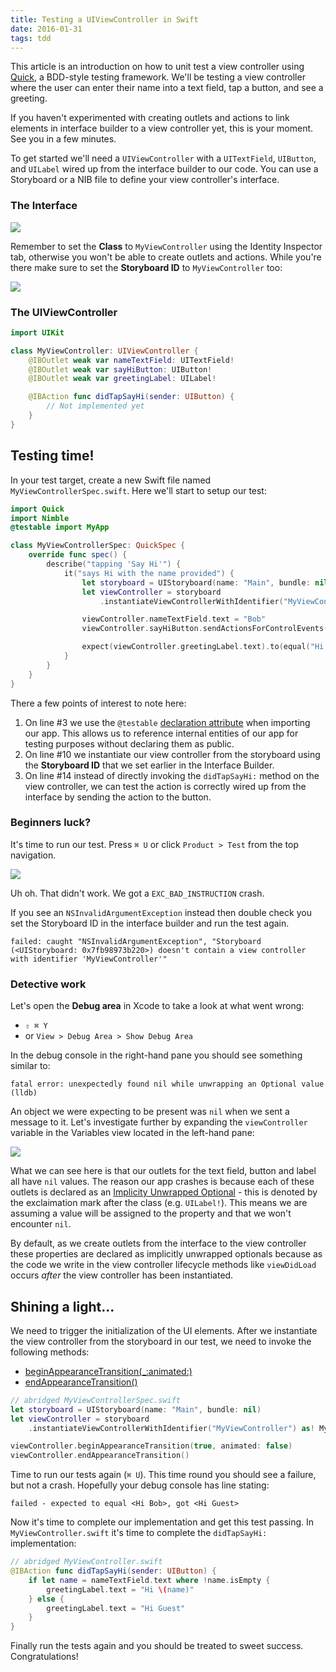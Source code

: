 ```yaml
---
title: Testing a UIViewController in Swift
date: 2016-01-31
tags: tdd
---
```


This article is an introduction on how to unit test a view controller using
[Quick](https://github.com/Quick/Quick), a BDD-style testing framework. We'll be
testing a view controller where the user can enter their name into a text field,
tap a button, and see a greeting.

If you haven't experimented with creating outlets and actions to link elements
in interface builder to a view controller yet, this is your moment. See you in a
few minutes.

To get started we'll need a `UIViewController` with a `UITextField`, `UIButton`,
and `UILabel` wired up from the interface builder to our code. You can use a
Storyboard or a NIB file to define your view controller's interface.

### The Interface

![](images/testing-a-uiviewcontroller/interface.png)

Remember to set the **Class** to `MyViewController` using the Identity Inspector
tab, otherwise you won't be able to create outlets and actions. While you're
there make sure to set the **Storyboard ID** to `MyViewController` too:

![](images/testing-a-uiviewcontroller/setting-the-storyboard-id.png)

### The UIViewController

```swift
import UIKit

class MyViewController: UIViewController {
    @IBOutlet weak var nameTextField: UITextField!
    @IBOutlet weak var sayHiButton: UIButton!
    @IBOutlet weak var greetingLabel: UILabel!

    @IBAction func didTapSayHi(sender: UIButton) {
        // Not implemented yet
    }
}
```


## Testing time!

In your test target, create a new Swift file named `MyViewControllerSpec.swift`.
Here we'll start to setup our test:

```swift
import Quick
import Nimble
@testable import MyApp

class MyViewControllerSpec: QuickSpec {
    override func spec() {
        describe("tapping 'Say Hi'") {
            it("says Hi with the name provided") {
                let storyboard = UIStoryboard(name: "Main", bundle: nil)
                let viewController = storyboard
                    .instantiateViewControllerWithIdentifier("MyViewController") as! MyViewController

                viewController.nameTextField.text = "Bob"
                viewController.sayHiButton.sendActionsForControlEvents(.TouchUpInside)

                expect(viewController.greetingLabel.text).to(equal("Hi Bob"))
            }
        }
    }
}
```

There a few points of interest to note here:

1. On line #3 we use the `@testable` [declaration attribute](https://developer.apple.com/library/ios/documentation/Swift/Conceptual/Swift_Programming_Language/Attributes.html) when importing our app. This allows us to reference internal entities of our app for testing purposes without declaring them as public.
2. On line #10 we instantiate our view controller from the storyboard using the **Storyboard ID** that we set earlier in the Interface Builder.
3. On line #14 instead of directly invoking the `didTapSayHi:` method on the view controller, we can test the action is correctly wired up from the interface by sending the action to the button.

### Beginners luck?

It's time to run our test. Press `⌘ U` or click `Product > Test` from the top
navigation.

![](images/testing-a-uiviewcontroller/exc-bad-instruction.png)

Uh oh. That didn't work. We got a `EXC_BAD_INSTRUCTION` crash.

If you see an `NSInvalidArgumentException` instead then double check you set the
Storyboard ID in the interface builder and run the test again.

```
failed: caught "NSInvalidArgumentException", "Storyboard (<UIStoryboard: 0x7fb98973b220>) doesn't contain a view controller with identifier 'MyViewController'"
```

### Detective work

Let's open the **Debug area** in Xcode to take a look at what went wrong:

- `⇧ ⌘ Y`
- or `View > Debug Area > Show Debug Area`

In the debug console in the right-hand pane you should see something similar to:

```
fatal error: unexpectedly found nil while unwrapping an Optional value
(lldb)
```

An object we were expecting to be present was `nil` when we sent a message to it.
Let's investigate further by expanding the `viewController` variable in the
Variables view located in the left-hand pane:

![](images/testing-a-uiviewcontroller/debug-area.png)

What we can see here is that our outlets for the text field, button and label all have `nil` values. The reason our app crashes is because each of these outlets is declared as an [Implicity Unwrapped Optional](https://developer.apple.com/library/ios/documentation/Swift/Conceptual/Swift_Programming_Language/TheBasics.html#//apple_ref/doc/uid/TP40014097-CH5-ID334) - this is denoted by the exclaimation mark after the class (e.g. `UILabel!`). This means we are assuming a value will be assigned to the property and that we won't encounter `nil`.

By default, as we create outlets from the interface to the view controller these
properties are declared as implicitly unwrapped optionals because as the code we
write in the view controller lifecycle methods like `viewDidLoad` occurs *after*
the view controller has been instantiated.

## Shining a light...

We need to trigger the initialization of the UI elements. After we instantiate
the view controller from the storyboard in our test, we need to invoke the
following methods:

- [beginAppearanceTransition(_:animated:)](https://developer.apple.com/documentation/uikit/uiviewcontroller/1621387-beginappearancetransition)
- [endAppearanceTransition()](https://developer.apple.com/documentation/uikit/uiviewcontroller/1621503-endappearancetransition)


```swift
// abridged MyViewControllerSpec.swift
let storyboard = UIStoryboard(name: "Main", bundle: nil)
let viewController = storyboard
    .instantiateViewControllerWithIdentifier("MyViewController") as! MyViewController

viewController.beginAppearanceTransition(true, animated: false)
viewController.endAppearanceTransition()
```

Time to run our tests again (`⌘ U`). This time round you should see a failure,
but not a crash. Hopefully your debug console has line stating:

```
failed - expected to equal <Hi Bob>, got <Hi Guest>
```

Now it's time to complete our implementation and get this test passing. In
`MyViewController.swift` it's time to complete the `didTapSayHi:`
implementation:

```swift
// abridged MyViewController.swift
@IBAction func didTapSayHi(sender: UIButton) {
    if let name = nameTextField.text where !name.isEmpty {
        greetingLabel.text = "Hi \(name)"
    } else {
        greetingLabel.text = "Hi Guest"
    }
}
```

Finally run the tests again and you should be treated to sweet success.
Congratulations!
